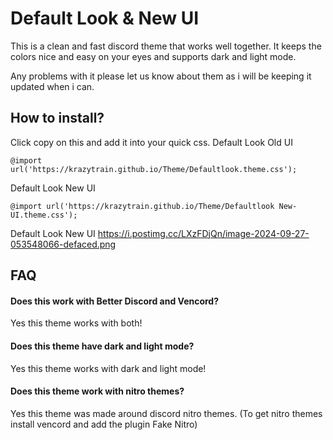 
# Default Look & New UI

This is a clean and fast discord theme that works well together. It keeps the colors nice and easy on your eyes and supports dark and light mode. 

Any problems with it please let us know about them as i will be keeping it updated when i can.

## How to install?
Click copy on this and add it into your quick css.
Default Look Old UI
```
@import url('https://krazytrain.github.io/Theme/Defaultlook.theme.css');
```
Default Look New UI
```
@import url('https://krazytrain.github.io/Theme/Defaultlook New-UI.theme.css');
```
Default Look New UI
https://i.postimg.cc/LXzFDjQn/image-2024-09-27-053548066-defaced.png

## FAQ

#### Does this work with Better Discord and Vencord?
Yes this theme works with both!
#### Does this theme have dark and light mode?
Yes this theme works with dark and light mode!
#### Does this theme work with nitro themes?
Yes this theme was made around discord nitro themes.
(To get nitro themes install vencord and add the plugin Fake Nitro)
